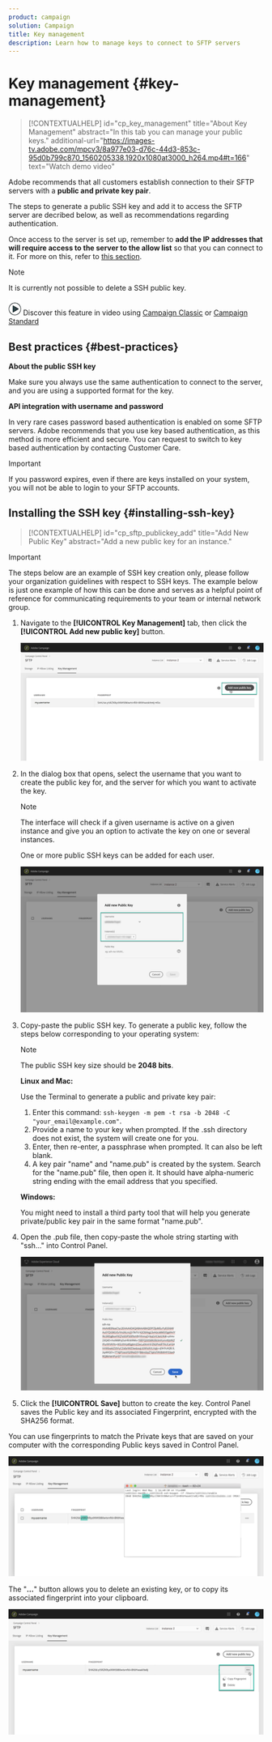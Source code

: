 ```yaml
---
product: campaign
solution: Campaign 
title: Key management
description: Learn how to manage keys to connect to SFTP servers
---
```


# Key management {#key-management}

>[!CONTEXTUALHELP]
>id="cp_key_management"
>title="About Key Management"
>abstract="In this tab you can manage your public keys."
>additional-url="https://images-tv.adobe.com/mpcv3/8a977e03-d76c-44d3-853c-95d0b799c870_1560205338.1920x1080at3000_h264.mp4#t=166" text="Watch demo video"

Adobe recommends that all customers establish connection to their SFTP servers with a **public and private key pair**.

The steps to generate a public SSH key and add it to access the SFTP server are decribed below, as well as recommendations regarding authentication.

Once access to the server is set up, remember to **add the IP addresses that will require access to the server to the allow list** so that you can connect to it. For more on this, refer to [this section](../../instances-settings/using/ip-allow-listing-instance-access.md).

>[!NOTE]
>
>It is currently not possible to delete a SSH public key.

![](assets/do-not-localize/how-to-video.png) Discover this feature in video using [Campaign Classic](https://experienceleague.adobe.com/docs/campaign-classic-learn/control-panel/sftp-management/generate-ssh-key.html?lang=en#sftp-management) or [Campaign Standard](https://experienceleague.adobe.com/docs/campaign-standard-learn/control-panel/sftp-management/generate-ssh-key.html?lang=en#sftp-management)

## Best practices {#best-practices}

**About the public SSH key**

Make sure you always use the same authentication to connect to the server, and you are using a supported format for the key.

**API integration with username and password**

In very rare cases password based authentication is enabled on some SFTP servers. Adobe recommends that you use key based authentication, as this method is more efficient and secure. You can request to switch to key based authentication by contacting Customer Care.

>[!IMPORTANT]
>
>If you password expires, even if there are keys installed on your system, you will not be able to login to your SFTP accounts.

## Installing the SSH key {#installing-ssh-key}

>[!CONTEXTUALHELP]
>id="cp_sftp_publickey_add"
>title="Add New Public Key"
>abstract="Add a new public key for an instance."

>[!IMPORTANT]
>
>The steps below are an example of SSH key creation only, please follow your organization guidelines with respect to SSH keys. The example below is just one example of how this can be done and serves as a helpful point of reference for communicating requirements to your team or internal network group.

1. Navigate to the **[!UICONTROL Key Management]** tab, then click the **[!UICONTROL Add new public key]** button.

    ![](assets/key0.png)

1. In the dialog box that opens, select the username that you want to create the public key for, and the server for which you want to activate the key.

    >[!NOTE]
    >
    >The interface will check if a given username is active on a given instance and give you an option to activate the key on one or several instances.
    >
    >One or more public SSH keys can be added for each user.

    ![](assets/key1.png)

1. Copy-paste the public SSH key. To generate a public key, follow the steps below corresponding to your operating system:

    >[!NOTE]
    >
    >The public SSH key size should be **2048 bits**.

    **Linux and Mac:**

    Use the Terminal to generate a public and private key pair:
    1. Enter this command: `ssh-keygen -m pem -t rsa -b 2048 -C "your_email@example.com"`.
    1. Provide a name to your key when prompted. If the .ssh directory does not exist, the system will create one for you.
    1. Enter, then re-enter, a passphrase when prompted. It can also be left blank.
    1. A key pair "name" and "name.pub" is created by the system. Search for the "name.pub" file, then open it. It should have alpha-numeric string ending with the email address that you specified.

    **Windows:**

    You might need to install a third party tool that will help you generate private/public key pair in the same format "name.pub".

1. Open the .pub file, then copy-paste the whole string starting with "ssh..." into Control Panel.

    ![](assets/publickey.png)

1. Click the **[!UICONTROL Save]** button to create the key. Control Panel saves the Public key and its associated Fingerprint, encrypted with the SHA256 format.

You can use fingerprints to match the Private keys that are saved on your computer with the corresponding Public keys saved in Control Panel.

![](assets/fingerprint_compare.png)

The "**...**" button allows you to delete an existing key, or to copy its associated fingerprint into your clipboard.

![](assets/key_options.png)
